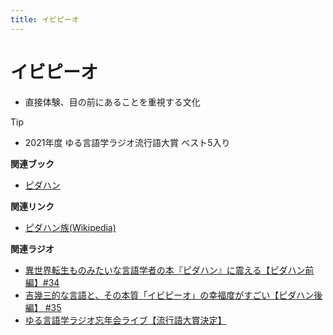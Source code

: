 ```yaml
---
title: イビピーオ
---
```


# イビピーオ 


-   直接体験、目の前にあることを重視する文化



Tip


* 2021年度 ゆる言語学ラジオ流行語大賞 ベスト5入り


**関連ブック**

-   [ピダハン](https://amzn.to/31WfrDj)

**関連リンク**

-   [ピダハン族(Wikipedia)](https://ja.wikipedia.org/wiki/ピダハン族)

**関連ラジオ**

-   [異世界転生ものみたいな言語学者の本『ピダハン』に震える【ピダハン前編】#34](https://www.youtube.com/watch?v=eOjFarDoEWk)
-   [吉幾三的な言語と、その本質「イビピーオ」の幸福度がすごい【ピダハン後編】
    #35](https://www.youtube.com/watch?v=3M4e07gnEH4)
-   [ゆる言語学ラジオ忘年会ライブ【流行語大賞決定】](https://www.youtube.com/watch?v=poT4BzX7e_Q)
